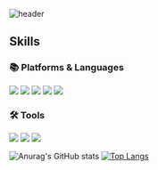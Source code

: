 ![header](https://capsule-render.vercel.app/api?type=slice&color=auto&height=300&section=header&text=Hello%20I'm%20JiEun&fontAlign=82&fontAlignY=42&fontSize=40&rotate=19)


## Skills

### 📚 Platforms & Languages
<a href="https://velog.io/@seondal"><img src="https://img.shields.io/badge/Python-3776AB?style=flat&logo=Python&logoColor=white"/></a> 
<a href="https://velog.io/@seondal"><img src="https://img.shields.io/badge/PostgreSQL-4169E1?style=flat&logo=PostgreSQL&logoColor=white"/></a> 
<a href="https://velog.io/@seondal"><img src="https://img.shields.io/badge/Django-092E20?style=flat&logo=Django&logoColor=white"/></a> 
<a href="https://velog.io/@seondal"><img src="https://img.shields.io/badge/HTML-E34F26?style=flat&logo=HTML5&logoColor=white"/></a> 
<a href="https://velog.io/@seondal"><img src="https://img.shields.io/badge/CSS-1572B6?style=flat&logo=CSS3&logoColor=white"/></a> 

### 🛠 Tools
<a href="https://velog.io/@seondal"><img src="https://img.shields.io/badge/Jupyter-F37626?style=flat&logo=Jupyter&logoColor=white"/></a> 
<a href="https://velog.io/@seondal"><img src="https://img.shields.io/badge/Visual Studio Code-007ACC?style=flat&logo=Visual Studio Code&logoColor=white"/></a> 
<a href="https://velog.io/@seondal"><img src="https://img.shields.io/badge/GitHub-181717?style=flat&logo=GitHub&logoColor=white"/></a> 


![Anurag's GitHub stats](https://github-readme-stats.vercel.app/api?username=kimjieunn&show_icons=true&theme=swift) [![Top Langs](https://github-readme-stats.vercel.app/api/top-langs/?username=kimjieunn&layout=compact)](https://github.com/kimjieunn/github-readme-stats)


<!--
**kimjieunn/kimjieunn** is a ✨ _special_ ✨ repository because its `README.md` (this file) appears on your GitHub profile.

Here are some ideas to get you started:

- 🔭 I’m currently working on ...
- 🌱 I’m currently learning ...
- 👯 I’m looking to collaborate on ...
- 🤔 I’m looking for help with ...
- 💬 Ask me about ...
- 📫 How to reach me: ...
- 😄 Pronouns: ...
- ⚡ Fun fact: ...
-->
